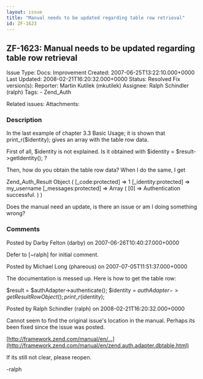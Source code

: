```yaml
---
layout: issue
title: "Manual needs to be updated regarding table row retrieval"
id: ZF-1623
---
```


ZF-1623: Manual needs to be updated regarding table row retrieval
-----------------------------------------------------------------

 Issue Type: Docs: Improvement Created: 2007-06-25T13:22:10.000+0000 Last Updated: 2008-02-21T16:20:32.000+0000 Status: Resolved Fix version(s): 
 Reporter:  Martin Kutilek (mkutilek)  Assignee:  Ralph Schindler (ralph)  Tags: - Zend\_Auth
 
 Related issues: 
 Attachments: 
### Description

In the last example of chapter 3.3 Basic Usage; it is shown that print\_r($identity); gives an array with the table row data.

First of all, $identity is not explained. Is it obtained with $identity = $result->getIdentity(); ?

Then, how do you obtain the table row data? When I do the same, I get

Zend\_Auth\_Result Object ( [\_code:protected] => 1 [\_identity:protected] => my\_username [\_messages:protected] => Array ( [0] => Authentication successful. ) )

Does the manual need an update, is there an issue or am I doing something wrong?

 

 

### Comments

Posted by Darby Felton (darby) on 2007-06-26T10:40:27.000+0000

Defer to [~ralph] for initial comment.

 

 

Posted by Michael Long (phareous) on 2007-07-05T11:51:37.000+0000

The documentation is messed up. Here is how to get the table row:

$result = $authAdapter->authenticate(); $identity = $authAdapter->getResultRowObject(); print\_r($identity);

 

 

Posted by Ralph Schindler (ralph) on 2008-02-21T16:20:32.000+0000

Cannot seem to find the original issue's location in the manual. Perhaps its been fixed since the issue was posted.

[http://framework.zend.com/manual/en/…](http://framework.zend.com/manual/en/zend.auth.adapter.dbtable.html)

If its still not clear, please reopen.

-ralph

 

 